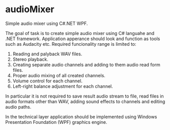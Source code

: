 # audioMixer
Simple audio mixer using C#.NET WPF.

The goal of task is to create simple audio mixer using C# languahe and .NET framework.
Application apperance should look and function as tools such as Audacity etc. Required funcionality range is limited to:
1. Reading and palyback WAV files.
2. Stereo playback.
3. Creating separate audio channels and adding to them audio read form files.
4. Proper audio mixing of all created channels.
5. Volume control for each channel.
6. Left-right balance adjustment for each channel.

In particular it is not required to save result audio stream to file, read files in audio formats other than WAV, adding sound effects to channels and editing audio paths.

In the technical layer application should be implemented using Windows Presentation Foundation (WPF) graphics engine.
